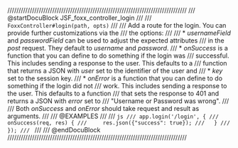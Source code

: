 ////////////////////////////////////////////////////////////////////////////////
/// @startDocuBlock JSF_foxx_controller_login
///
/// `FoxxController#login(path, opts)`
///
/// Add a route for the login. You can provide further customizations via the
/// the options:
///
/// * *usernameField* and *passwordField* can be used to adjust the expected attributes
///   in the *post* request. They default to *username* and *password*.
/// * *onSuccess* is a function that you can define to do something if the login was
///   successful. This includes sending a response to the user. This defaults to a
///   function that returns a JSON with *user* set to the identifier of the user and
/// * *key* set to the session key.
/// * *onError* is a function that you can define to do something if the login did not
///   work. This includes sending a response to the user. This defaults to a function
///   that sets the response to 401 and returns a JSON with *error* set to
///   "Username or Password was wrong".
///
/// Both *onSuccess* and *onError* should take request and result as arguments.
///
/// @EXAMPLES
///
/// ```js
/// app.login('/login', {
///   onSuccess(req, res) {
///     res.json({"success": true});
///   }
/// });
/// ```
///
/// @endDocuBlock
////////////////////////////////////////////////////////////////////////////////